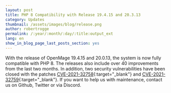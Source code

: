 ```yaml
---
layout: post
title: PHP 8 Compatibility with Release 19.4.15 and 20.3.13
category: Updates
thumbnail: /assets/images/blog/release.png
author: robertrogge
permalink: /:year/:month/:day/:title:output_ext
lang: en
show_in_blog_page_last_posts_section: yes
---
```

With the release of OpenMage 19.4.15 and 20.0.13, the system is now fully compatible with PHP 8. 
The releases also include over 40 improvements from the last two months. In addition, two security vulnerabilities have been closed
 with the patches [CVE-2021-32758](https://github.com/OpenMage/magento-lts/security/advisories/GHSA-26rr-v2j2-25fh){:target="_blank"} and [CVE-2021-32759](https://github.com/OpenMage/magento-lts/security/advisories/GHSA-xm9f-vxmx-4m58){:target="_blank"}.
If you want to help us with maintenance, contact us on Github, Twitter or via Discord.
